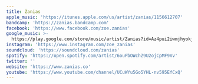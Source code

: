 ```yaml
---
title: Zanias
apple_music: 'https://itunes.apple.com/us/artist/zanias/1156612707'
bandcamp: 'https://zanias.bandcamp.com'
facebook: 'https://www.facebook.com/zoe.zanias'
google_music: >-
  https://play.google.com/store/music/artist/Zanias?id=Az4pui2iwmjhyokjcs3zvxfi6vi
instagram: 'https://www.instagram.com/zoe_zanias'
soundcloud: 'https://soundcloud.com/zanias'
spotify: 'https://open.spotify.com/artist/6ouPbOWchZ9U2ojCpMF9Vv'
twitter: ''
website: 'https://www.zanias.co'
youtube: 'https://www.youtube.com/channel/UCuWYu5Go5YHL-nv595EfCxQ'
---
```

